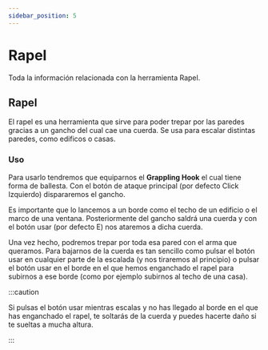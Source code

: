 ```yaml
---
sidebar_position: 5
---
```


# Rapel

Toda la información relacionada con la herramienta Rapel.

## Rapel

El rapel es una herramienta que sirve para poder trepar por las paredes gracias a un gancho del cual cae una cuerda. Se usa para escalar distintas paredes, como edificos o casas.

### Uso

Para usarlo tendremos que equiparnos el **Grappling Hook** el cual tiene forma de ballesta. Con el botón de ataque principal (por defecto Click Izquierdo) dispararemos el gancho.

Es importante que lo lancemos a un borde como el techo de un edificio o el marco de una ventana. Posteriormente del gancho saldrá una cuerda y con el botón usar (por defecto E) nos ataremos a dicha cuerda.

Una vez hecho, podremos trepar por toda esa pared con el arma que queramos. Para bajarnos de la cuerda es tan sencillo como pulsar el botón usar en cualquier parte de la escalada (y nos tiraremos al principio) o pulsar el botón usar en el borde en el que hemos enganchado el rapel para subirnos a ese borde (como por ejemplo subirnos al techo de una casa).

:::caution

Si pulsas el botón usar mientras escalas y no has llegado al borde en el que has enganchado el rapel, te soltarás de la cuerda y puedes hacerte daño si te sueltas a mucha altura.

:::
